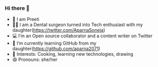 ### Hi there 👋



- 👀 I am Preeti
- 👩‍💼 I am a Dental surgeon turned into Tech enthusiast with my daughter(https://twitter.com/AparnaSoneja)
- 💻 I’m an Open source collaborator and a content writer on Twitter
- 🌱 I’m currently learning GitHub from my daughter(https://github.com/aparna2071)
- 💞️ Interests: Cooking, learning new technologies, drawing
- 😄 Pronouns: she/her



